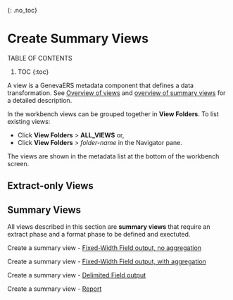 {: .no_toc}
# Create Summary Views

TABLE OF CONTENTS 
1. TOC
{:toc}  

A view is a GenevaERS metadata component that defines a data transformation. See [Overview of views](../OverviewViews.md) and [overview of summary views](../OverviewFormatViews.md) for a detailed description.

In the workbench views can be grouped together in **View Folders**. To list existing views:  

- Click **View Folders** > **ALL_VIEWS** or,
- Click **View Folders** > *folder-name* in the Navigator pane.

The views are shown in the metadata list at the bottom of the workbench screen. 

## Extract-only Views

## Summary Views

All views described in this section are **summary views** that require an extract phase and a format phase to be defined and exectuted.

Create a summary view - [Fixed-Width Field output, no aggregation](./CreateSummaryViewNoAggr.md)

Create a summary view - [Fixed-Width Field output, with aggregation](./CreateSummaryViewAggr.md)

Create a summary view - [Delimited Field output](./CreateSummaryViewDelimited.md)  
 
Create a summary view - [Report](./CreateSummaryViewReport.md)


